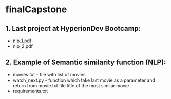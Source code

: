 # finalCapstone

## 1. Last project at HyperionDev Bootcamp:

* nlp_1.pdf
* nlp_2.pdf
###

## 2. Example of Semantic similarity function (NLP):
* movies.txt  - file with list of movies
* watch_next.py - function which take last movie as a parameter and return from movie.txt file title of the most similar movie
* requirements.txt

